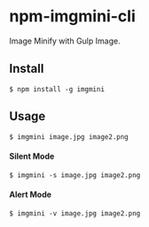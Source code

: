 # npm-imgmini-cli

Image Minify with Gulp Image.

## Install

```console
$ npm install -g imgmini
```

## Usage

```console
$ imgmini image.jpg image2.png
```
#### Silent Mode
```console
$ imgmini -s image.jpg image2.png
```
#### Alert Mode
```console
$ imgmini -v image.jpg image2.png
```
